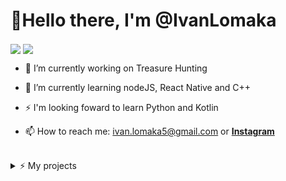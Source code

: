 # 👋Hello there, I'm @IvanLomaka


<img align="center" src="https://github-readme-stats.vercel.app/api?username=IvanLomaka&theme=graywhite&show_icons=true&count_private=true&border_color=000000" />

<img align="center" src="https://github-readme-stats.vercel.app/api/top-langs/?username=IvanLomaka&langs_count=8&theme=graywhite&layout=compact&border_color=000000" />

<br/>

- 🔭 I’m currently working on Treasure Hunting
- 🌱 I’m currently learning nodeJS, React Native and C++
- ⚡ I'm looking foward to learn Python and Kotlin

- 📫 How to reach me: ivan.lomaka5@gmail.com or [**Instagram**](https://www.instagram.com/ivan__lomaka/)
<br/>
<details>
  <summary>⚡ My projects</summary>
    <br/>
    <ul>
        <li><a href='https://scacchi.glitch.me/'/><b>:star: Chess Online<b/>
        <li><a href='http://lomakaivan.altervista.org/'/><b>:dizzy: My first site<b/>
        <li><a href='https://www.youtube.com/watch?v=dQw4w9WgXcQ'/><b>:neckbeard: Tic-Tac-Toe mobile app<b/>
</details>

<!--
**IvanLomaka/IvanLomaka** is a ✨ _special_ ✨ repository because its `README.md` (this file) appears on your GitHub profile.

Here are some ideas to get you started:

- 🔭 I’m currently working on ...
- 🌱 I’m currently learning ...
- 👯 I’m looking to collaborate on ...
- 🤔 I’m looking for help with ...
- 💬 Ask me about ...
- 📫 How to reach me: ...
- 😄 Pronouns: ...
- ⚡ Fun fact: ...
-->
